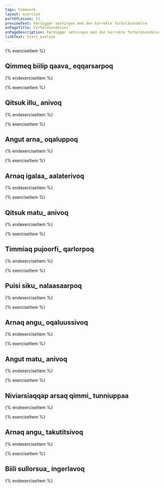 ```yaml
---
tags: homework
layout: exercise
partOfLesson: 21
previewText: Færdiggør sætningen med den korrekte forholdsendelse
onPageTitle: Forholdsendelser
onPageDescription: Færdiggør sætningen med den korrekte forholdsendelse så den matcher hvad der sker på billedet.
linkText: Start øvelsen
---
```


{% exerciseItem %}
<image-illustration data-file="course/dall-e-2023-01-25-16-17-14-simple-drawing-of-a-dog-sitting-on-the-roof-of-a-car.png"></image-illustration>

## Qimmeq biilip qaava_ eqqarsarpoq

<multi-choice data-label="Hvilken forholdsendelse mangler?" data-type="radio" data-random="true" data-options="-ni, -mi, -kkut, -mit" data-validation="1"></multi-choice>
<single-input data-label="Nutseruk" ></single-input>
<feedback-message data-content="Sætningen kan oversættes: Hunden er oven på bilen og tænker"></feedback-message>
{% endexerciseItem %}

{% exerciseItem %}
<image-illustration data-file="course/dall-e-2023-01-25-16-19-25-a-simple-drawing-of-a-cat-entering-a-house-through-the-front-door.png"></image-illustration>

## Qitsuk illu_ anivoq

<multi-choice data-label="Hvilken forholdsendelse mangler?" data-type="radio" data-random="true" data-options="-nit, -mit, -kkut, -mut" data-validation="2"></multi-choice>
<single-input data-label="Nutseruk" ></single-input>
<feedback-message data-content="Sætningen kan oversættes: Katten går ud af huset"></feedback-message>
{% endexerciseItem %}

{% exerciseItem %}
<image-illustration data-file="course/dall-e-2023-01-25-16-13-40-simple-drawing-of-a-woman-holding-a-book-while-talking-to-a-man.png"></image-illustration>

## Angut arna_ oqaluppoq

<multi-choice data-label="Hvilken forholdsendelse mangler?" data-type="radio" data-random="true" data-options="-mut, -nut, -mi, -nit" data-validation="1"></multi-choice>
<single-input data-label="Nutseruk" ></single-input>
<feedback-message data-content="Sætningen kan oversættes: Manden taler til kvinden"></feedback-message>
{% endexerciseItem %}

{% exerciseItem %}
<image-illustration data-file="dall-e-2023-01-25-16-22-36-drawing-of-a-happy-woman-looking-trough-a-window-waving.png"></image-illustration>

## Arnaq igalaa_ aalaterivoq

<multi-choice data-label="Hvilken forholdsendelse mangler?" data-type="radio" data-random="true" data-options="-nit, -mi, -mut, -tigut" data-validation="2"></multi-choice>
<single-input data-label="Nutseruk" ></single-input>
<feedback-message data-content="Sætningen kan oversættes: Kvinden vinker i vinduet"></feedback-message>
{% endexerciseItem %}

{% exerciseItem %}
<image-illustration data-file="course/dall-e-2023-01-25-16-19-25-a-simple-drawing-of-a-cat-entering-a-house-through-the-front-door.png"></image-illustration>

## Qitsuk matu_ anivoq

<multi-choice data-label="Hvilken forholdsendelse mangler?" data-type="radio" data-random="true" data-options="-tigut, -kkut, -nit, -nut" data-validation="2"></multi-choice>
<single-input data-label="Nutseruk" ></single-input>
<feedback-message data-content="Sætningen kan oversættes: Katten går ud gennem døren"></feedback-message>
{% endexerciseItem %}

{% exerciseItem %}
<image-illustration data-file="course/dall-e-2023-01-25-16-23-40-comic-style-drawing-of-a-chirping-bird-sitting-on-the-chimney-of-a-house.png"></image-illustration>

## Timmiaq pujoorfi_ qarlorpoq

<multi-choice data-label="Hvilken forholdsendelse mangler?" data-type="radio" data-random="true" data-options="-nni, -mmi, -nnit, -nnut" data-validation="2"></multi-choice>
<single-input data-label="Nutseruk" ></single-input>
<feedback-message data-content="Sætningen kan oversættes: Fuglen synger på skorstenen"></feedback-message>
{% endexerciseItem %}

{% exerciseItem %}
<image-illustration data-file="course/dall-e-2023-01-25-16-32-41-comic-style-drawing-of-a-cute-seal-on-a-small-ice-flace-in-the-ocean.png"></image-illustration>

## Puisi siku_ nalaasaarpoq

<multi-choice data-label="Hvilken forholdsendelse mangler?" data-type="radio" data-random="true" data-options="-mi, -nit, -kkut, -tigut" data-validation="1"></multi-choice>
<single-input data-label="Nutseruk" ></single-input>
<feedback-message data-content="Sætningen kan oversættes: Sælen ligger og hviler sig på isen"></feedback-message>
{% endexerciseItem %}

{% exerciseItem %}
<image-illustration data-file="course/dall-e-2023-01-25-16-13-40-simple-drawing-of-a-woman-holding-a-book-while-talking-to-a-man.png"></image-illustration>

## Arnaq angu_ oqaluussivoq

<multi-choice data-label="Hvilken forholdsendelse mangler?" data-type="radio" data-random="true" data-options="-mmut, -mmi, -kkut, -tigut" data-validation="1"></multi-choice>
<single-input data-label="Nutseruk" ></single-input>
<feedback-message data-content="Sætningen kan oversættes: Kvinden forkynder for manden"></feedback-message>
{% endexerciseItem %}

{% exerciseItem %}
<image-illustration data-file="course/dall-e-2023-01-25-16-37-15-simple-illustration-of-a-man-walking-out-of-a-house.png"></image-illustration>

## Angut matu_ anivoq

<multi-choice data-label="Hvilken forholdsendelse mangler?" data-type="radio" data-random="true" data-options="-mut, -kkut, -mit, -mi" data-validation="2"></multi-choice>
<single-input data-label="Nutseruk" ></single-input>
<feedback-message data-content="Sætningen kan oversættes: Manden går ud gennem døren"></feedback-message>
{% endexerciseItem %}

{% exerciseItem %}
<image-illustration data-file="course/hund-1.png"></image-illustration>

## Niviarsiaqqap arsaq qimmi_ tunniuppaa

<multi-choice data-label="Hvilken forholdsendelse mangler?" data-type="radio" data-random="true" data-options="-mi, -mut, -nit, -nut" data-validation="2"></multi-choice>
<single-input data-label="Nutseruk" ></single-input>
<feedback-message data-content="Sætningen kan oversættes: Pigen giver bolden til hunden"></feedback-message>
{% endexerciseItem %}

{% exerciseItem %}
<image-illustration data-file="course/mobil-1.png"></image-illustration>

## Arnaq angu_ takutitsivoq

<multi-choice data-label="Hvilken forholdsendelse mangler?" data-type="radio" data-random="true" data-options="-kkut, -mmit, -mmut, -tigut" data-validation="3"></multi-choice>
<single-input data-label="Nutseruk" ></single-input>
<feedback-message data-content="Sætningen kan oversættes: Kvinden viser noget til manden"></feedback-message>
{% endexerciseItem %}

{% exerciseItem %}
<image-illustration data-file="course/dall-e-2023-01-25-16-16-58-a-simple-drawing-of-a-car-driving-through-a-tunnel.png"></image-illustration>

## Biili sullorsua_ ingerlavoq

<multi-choice data-label="Hvilken forholdsendelse mangler?" data-type="radio" data-random="true" data-options="-nni, -kkut, -nnit, -nnut" data-validation="2"></multi-choice>
<single-input data-label="Nutseruk" ></single-input>
<feedback-message data-content="Sætningen kan oversættes: Bilen kører gennem tunnelen"></feedback-message>
{% endexerciseItem %}
